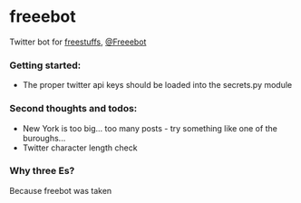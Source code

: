# freeebot
Twitter bot for [freestuffs](http://freestuffs.readthedocs.io/en/latest/), [@Freeebot](https://twitter.com/FreeeBot)

### Getting started:
- The proper twitter api keys should be loaded into the secrets.py module

### Second thoughts and todos:
- New York is too big... too many posts - try something like one of the buroughs...
- Twitter character length check

### Why three Es?
Because freebot was taken
